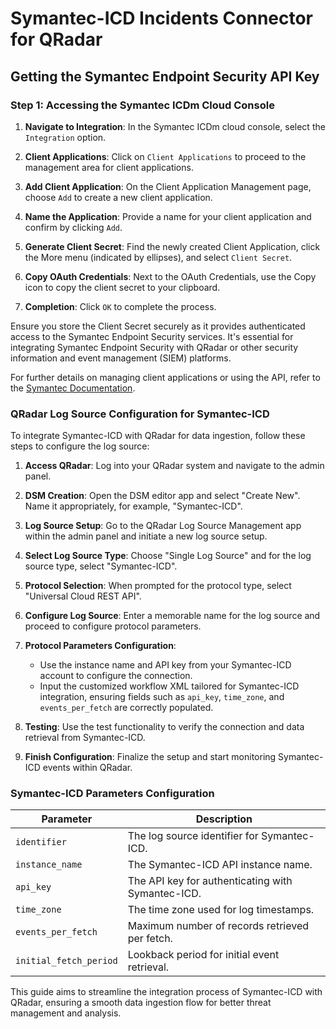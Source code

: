 # Symantec-ICD Incidents Connector for QRadar

## Getting the Symantec Endpoint Security API Key

### Step 1: Accessing the Symantec ICDm Cloud Console

1. **Navigate to Integration**: In the Symantec ICDm cloud console, select the `Integration` option.

2. **Client Applications**: Click on `Client Applications` to proceed to the management area for client applications.

3. **Add Client Application**: On the Client Application Management page, choose `Add` to create a new client application.

4. **Name the Application**: Provide a name for your client application and confirm by clicking `Add`.

5. **Generate Client Secret**: Find the newly created Client Application, click the More menu (indicated by ellipses), and select `Client Secret`.

6. **Copy OAuth Credentials**: Next to the OAuth Credentials, use the Copy icon to copy the client secret to your clipboard.

7. **Completion**: Click `OK` to complete the process.

Ensure you store the Client Secret securely as it provides authenticated access to the Symantec Endpoint Security services. It's essential for integrating Symantec Endpoint Security with QRadar or other security information and event management (SIEM) platforms.

For further details on managing client applications or using the API, refer to the [Symantec Documentation](https://apidocs.securitycloud.symantec.com/#).


### QRadar Log Source Configuration for Symantec-ICD

To integrate Symantec-ICD with QRadar for data ingestion, follow these steps to configure the log source:

1. **Access QRadar**: Log into your QRadar system and navigate to the admin panel.

2. **DSM Creation**: Open the DSM editor app and select "Create New". Name it appropriately, for example, "Symantec-ICD".

3. **Log Source Setup**: Go to the QRadar Log Source Management app within the admin panel and initiate a new log source setup.

4. **Select Log Source Type**: Choose "Single Log Source" and for the log source type, select "Symantec-ICD".

5. **Protocol Selection**: When prompted for the protocol type, select "Universal Cloud REST API".

6. **Configure Log Source**: Enter a memorable name for the log source and proceed to configure protocol parameters.

7. **Protocol Parameters Configuration**:
   - Use the instance name and API key from your Symantec-ICD account to configure the connection.
   - Input the customized workflow XML tailored for Symantec-ICD integration, ensuring fields such as `api_key`, `time_zone`, and `events_per_fetch` are correctly populated.

8. **Testing**: Use the test functionality to verify the connection and data retrieval from Symantec-ICD.

9. **Finish Configuration**: Finalize the setup and start monitoring Symantec-ICD events within QRadar.

### Symantec-ICD Parameters Configuration

| Parameter              | Description                                       |
|------------------------|---------------------------------------------------|
| `identifier`           | The log source identifier for Symantec-ICD.       |
| `instance_name`        | The Symantec-ICD API instance name.                   |
| `api_key`              | The API key for authenticating with Symantec-ICD. |
| `time_zone`            | The time zone used for log timestamps.            |
| `events_per_fetch`     | Maximum number of records retrieved per fetch.    |
| `initial_fetch_period` | Lookback period for initial event retrieval.      |

This guide aims to streamline the integration process of Symantec-ICD with QRadar, ensuring a smooth data ingestion flow for better threat management and analysis.
